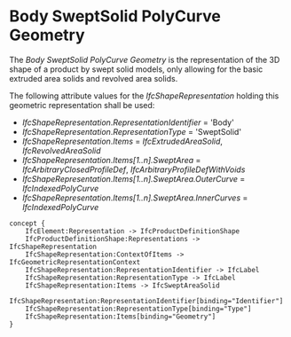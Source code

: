 Body SweptSolid PolyCurve Geometry
==================================

The _Body SweptSolid PolyCurve Geometry_ is the representation of the 3D shape of a product by swept solid models, only allowing for the basic extruded area solids and revolved area solids.

The following attribute values for the _IfcShapeRepresentation_ holding this geometric representation shall be used:

* _IfcShapeRepresentation_._RepresentationIdentifier_ = 'Body'
* _IfcShapeRepresentation_._RepresentationType_ = 'SweptSolid'
* _IfcShapeRepresentation_._Items_ = _IfcExtrudedAreaSolid_, _IfcRevolvedAreaSolid_
* _IfcShapeRepresentation_._Items[1..n].SweptArea_ = _IfcArbitraryClosedProfileDef_, _IfcArbitraryProfileDefWithVoids_
* _IfcShapeRepresentation_._Items[1..n].SweptArea.OuterCurve_ = _IfcIndexedPolyCurve_
* _IfcShapeRepresentation_._Items[1..n].SweptArea.InnerCurves_ = _IfcIndexedPolyCurve_

```
concept {
    IfcElement:Representation -> IfcProductDefinitionShape
    IfcProductDefinitionShape:Representations -> IfcShapeRepresentation
    IfcShapeRepresentation:ContextOfItems -> IfcGeometricRepresentationContext
    IfcShapeRepresentation:RepresentationIdentifier -> IfcLabel
    IfcShapeRepresentation:RepresentationType -> IfcLabel
    IfcShapeRepresentation:Items -> IfcSweptAreaSolid
    IfcShapeRepresentation:RepresentationIdentifier[binding="Identifier"]
    IfcShapeRepresentation:RepresentationType[binding="Type"]
    IfcShapeRepresentation:Items[binding="Geometry"]
}
```
